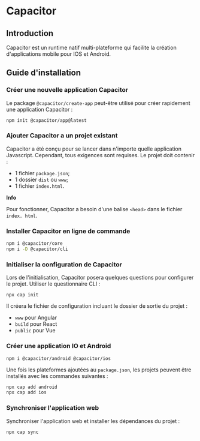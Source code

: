 # Capacitor

## Introduction

Capacitor est un runtime natif multi-plateforme qui facilite la création d'applications mobile pour IOS et Android.

## Guide d'installation

### Créer une nouvelle application Capacitor

Le package `@capacitor/create-app` peut-être utilisé pour créer rapidement une application Capacitor :
```bash
npm init @capacitor/app@latest
```

### Ajouter Capacitor a un projet existant

Capacitor a été conçu pour se lancer dans n'importe quelle application Javascript. Cependant, tous exigences sont requises. Le projet doit contenir :

- 1 fichier `package.json`;
- 1 dossier `dist` ou `www`;
- 1 fichier `index.html`.

**Info**

Pour fonctionner, Capacitor a besoin d'une balise `<head>` dans le fichier `index. html`.

### Installer Capacitor en ligne de commande

```bash
npm i @capacitor/core
npm i -D @capacitor/cli
```

### Initialiser la configuration de Capacitor

Lors de l'initialisation, Capacitor posera quelques questions pour configurer le projet.  Utiliser le questionnaire CLI :

`npx cap init`

Il créera le fichier de configuration incluant le dossier de sortie du projet :

- `www` pour Angular
- `build` pour React
- `public` pour Vue

### Créer une application IO et Android

`npm i @capacitor/android @capacitor/ios`

Une fois les plateformes ajoutées  au `package.json`, les projets peuvent être installés avec les commandes suivantes :

```bash
npx cap add android
npx cap add ios
```

### Synchroniser l'application web

Synchroniser l'application web et installer les dépendances du projet :

`npx cap sync`